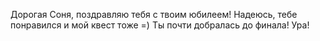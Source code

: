 Дорогая Соня, поздравляю тебя с твоим юбилеем! 
Надеюсь, тебе понравился и мой квест тоже =)
Ты почти добралась до финала!
Ура!
